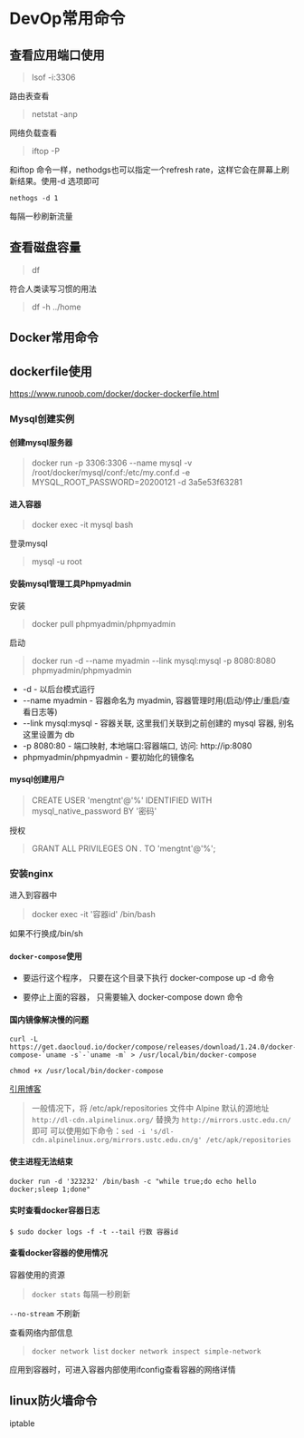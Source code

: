 
# DevOp常用命令

## 查看应用端口使用

> lsof -i:3306

路由表查看
> netstat -anp

网络负载查看

> iftop -P

和iftop 命令一样，nethodgs也可以指定一个refresh rate，这样它会在屏幕上刷新结果。使用-d 选项即可

`nethogs -d 1`

每隔一秒刷新流量

## 查看磁盘容量

> df

符合人类读写习惯的用法

> df -h ../home

## Docker常用命令

## dockerfile使用

https://www.runoob.com/docker/docker-dockerfile.html

### Mysql创建实例

#### 创建mysql服务器

> docker run -p 3306:3306 --name mysql -v /root/docker/mysql/conf:/etc/my.conf.d -e MYSQL_ROOT_PASSWORD=20200121 -d 3a5e53f63281

#### 进入容器

>docker exec -it mysql bash

登录mysql
> mysql -u root

#### 安装mysql管理工具Phpmyadmin

安装
> docker pull phpmyadmin/phpmyadmin

启动
> docker run -d --name myadmin --link mysql:mysql -p 8080:8080 phpmyadmin/phpmyadmin

* -d - 以后台模式运行
* --name myadmin - 容器命名为 myadmin, 容器管理时用(启动/停止/重启/查看日志等)
* --link mysql:mysql - 容器关联, 这里我们关联到之前创建的 mysql 容器, 别名这里设置为 db
* -p 8080:80 - 端口映射, 本地端口:容器端口, 访问: http://ip:8080
* phpmyadmin/phpmyadmin - 要初始化的镜像名

#### mysql创建用户

> CREATE USER 'mengtnt'@'%' IDENTIFIED WITH mysql_native_password BY '密码'

授权
> GRANT ALL PRIVILEGES ON *.* TO 'mengtnt'@'%';

### 安装nginx

进入到容器中
> docker exec -it '容器id'  /bin/bash 

如果不行换成/bin/sh

#### `docker-compose`使用

* 要运行这个程序， 只要在这个目录下执行 docker-compose up -d 命令

* 要停止上面的容器， 只需要输入 docker-compose down 命令

#### 国内镜像解决慢的问题

```
curl -L https://get.daocloud.io/docker/compose/releases/download/1.24.0/docker-compose-`uname -s`-`uname -m` > /usr/local/bin/docker-compose

chmod +x /usr/local/bin/docker-compose
```

[引用博客](https://www.wanghaiqing.com/article/d72e5407-f67d-4325-8fc9-08c9f2a97539/)
> 一般情况下，将 /etc/apk/repositories 文件中 Alpine 默认的源地址 `http://dl-cdn.alpinelinux.org/` 替换为 `http://mirrors.ustc.edu.cn/` 即可
可以使用如下命令：`sed -i 's/dl-cdn.alpinelinux.org/mirrors.ustc.edu.cn/g' /etc/apk/repositories`

#### 使主进程无法结束
`docker run -d '323232' /bin/bash -c "while true;do echo hello docker;sleep 1;done"`

#### 实时查看docker容器日志

`$ sudo docker logs -f -t --tail 行数 容器id `

#### 查看docker容器的使用情况

容器使用的资源
>`docker stats` 每隔一秒刷新

`--no-stream` 不刷新

查看网络内部信息
>`docker network list`
 >`docker network inspect simple-network`

 应用到容器时，可进入容器内部使用ifconfig查看容器的网络详情

## linux防火墙命令

iptable